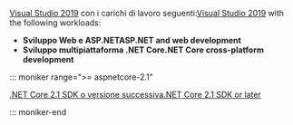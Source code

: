 <span data-ttu-id="62b52-101">[Visual Studio 2019](https://visualstudio.microsoft.com/downloads/?utm_medium=microsoft&utm_source=docs.microsoft.com&utm_campaign=inline+link&utm_content=download+vs2019) con i carichi di lavoro seguenti:</span><span class="sxs-lookup"><span data-stu-id="62b52-101">[Visual Studio 2019](https://visualstudio.microsoft.com/downloads/?utm_medium=microsoft&utm_source=docs.microsoft.com&utm_campaign=inline+link&utm_content=download+vs2019) with the following workloads:</span></span>

* <span data-ttu-id="62b52-102">**Sviluppo Web e ASP.NET**</span><span class="sxs-lookup"><span data-stu-id="62b52-102">**ASP.NET and web development**</span></span>
* <span data-ttu-id="62b52-103">**Sviluppo multipiattaforma .NET Core**</span><span class="sxs-lookup"><span data-stu-id="62b52-103">**.NET Core cross-platform development**</span></span>

::: moniker range=">= aspnetcore-2.1"

[<span data-ttu-id="62b52-104">.NET Core 2.1 SDK o versione successiva</span><span class="sxs-lookup"><span data-stu-id="62b52-104">.NET Core 2.1 SDK or later</span></span>](https://dotnet.microsoft.com/download)

::: moniker-end
